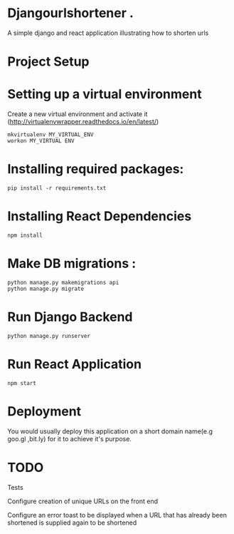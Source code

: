# Djangourlshortener . 

A simple django and react application illustrating how to shorten urls 

# Project Setup

# Setting up a virtual environment 

Create a new virtual environment  and activate it (http://virtualenvwrapper.readthedocs.io/en/latest/)

```
mkvirtualenv MY_VIRTUAL_ENV
workon MY_VIRTUAL ENV
```

# Installing required packages:
```
pip install -r requirements.txt
```
# Installing React Dependencies 

```
npm install
```

# Make DB migrations :
```
python manage.py makemigrations api
python manage.py migrate
```

# Run Django Backend

```
python manage.py runserver

```

# Run React Application

```
npm start 

```

# Deployment
You would usually deploy this application on a short domain name(e.g goo.gl ,bit.ly) for it to achieve it's purpose.


# TODO
Tests

Configure creation of unique URLs on the front end 

Configure an error toast to be displayed when a URL that has already been shortened is supplied again to be shortened 

